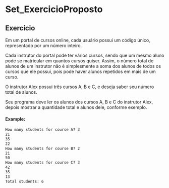 # Set_ExercicioProposto
## Exercício 
Em um portal de cursos online, cada usuário possui um código único, representado por um número inteiro.

Cada instrutor do portal pode ter vários cursos, sendo que um mesmo aluno pode se matricular em quantos cursos quiser. Assim, o número total de alunos de um instrutor não é simplesmente a soma dos alunos de todos os cursos que ele possui, pois pode haver alunos repetidos em mais de um curso.

O instrutor Alex possui três cursos A, B e C, e deseja saber seu número total de alunos. 

Seu programa deve ler os alunos dos cursos A, B e C do instrutor Alex, depois mostrar a quantidade total e alunos dele, conforme exemplo.

#### **Example:**

```txt
How many students for course A? 3
21
35
22
How many students for course B? 2
21
50
How many students for course C? 3
42
35
13
Total students: 6
```
